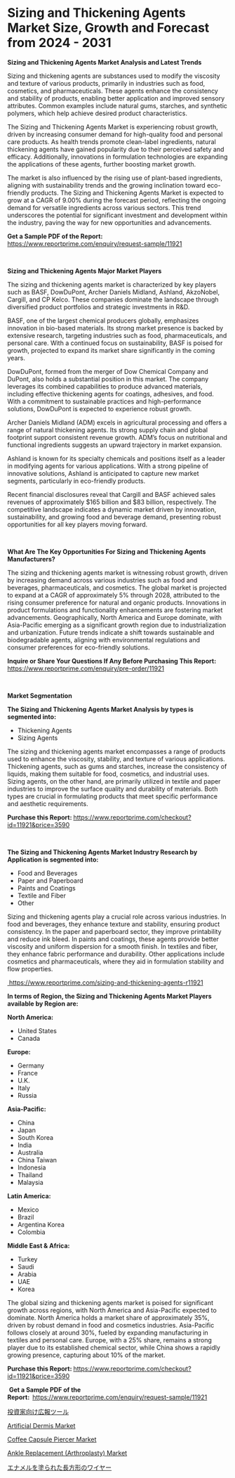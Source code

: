 <p><h1>Sizing and Thickening Agents Market Size, Growth and Forecast from 2024 - 2031</h1></p><p><strong>Sizing and Thickening Agents Market Analysis and Latest Trends</strong></p>
<p><p>Sizing and thickening agents are substances used to modify the viscosity and texture of various products, primarily in industries such as food, cosmetics, and pharmaceuticals. These agents enhance the consistency and stability of products, enabling better application and improved sensory attributes. Common examples include natural gums, starches, and synthetic polymers, which help achieve desired product characteristics.</p><p>The Sizing and Thickening Agents Market is experiencing robust growth, driven by increasing consumer demand for high-quality food and personal care products. As health trends promote clean-label ingredients, natural thickening agents have gained popularity due to their perceived safety and efficacy. Additionally, innovations in formulation technologies are expanding the applications of these agents, further boosting market growth.</p><p>The market is also influenced by the rising use of plant-based ingredients, aligning with sustainability trends and the growing inclination toward eco-friendly products. The Sizing and Thickening Agents Market is expected to grow at a CAGR of 9.00% during the forecast period, reflecting the ongoing demand for versatile ingredients across various sectors. This trend underscores the potential for significant investment and development within the industry, paving the way for new opportunities and advancements.</p></p>
<p><strong>Get a Sample PDF of the Report:&nbsp;</strong> <a href="https://www.reportprime.com/enquiry/request-sample/11921">https://www.reportprime.com/enquiry/request-sample/11921</a></p>
<p>&nbsp;</p>
<p><strong>Sizing and Thickening Agents Major Market Players</strong></p>
<p><p>The sizing and thickening agents market is characterized by key players such as BASF, DowDuPont, Archer Daniels Midland, Ashland, AkzoNobel, Cargill, and CP Kelco. These companies dominate the landscape through diversified product portfolios and strategic investments in R&D.</p><p>BASF, one of the largest chemical producers globally, emphasizes innovation in bio-based materials. Its strong market presence is backed by extensive research, targeting industries such as food, pharmaceuticals, and personal care. With a continued focus on sustainability, BASF is poised for growth, projected to expand its market share significantly in the coming years.</p><p>DowDuPont, formed from the merger of Dow Chemical Company and DuPont, also holds a substantial position in this market. The company leverages its combined capabilities to produce advanced materials, including effective thickening agents for coatings, adhesives, and food. With a commitment to sustainable practices and high-performance solutions, DowDuPont is expected to experience robust growth.</p><p>Archer Daniels Midland (ADM) excels in agricultural processing and offers a range of natural thickening agents. Its strong supply chain and global footprint support consistent revenue growth. ADM’s focus on nutritional and functional ingredients suggests an upward trajectory in market expansion.</p><p>Ashland is known for its specialty chemicals and positions itself as a leader in modifying agents for various applications. With a strong pipeline of innovative solutions, Ashland is anticipated to capture new market segments, particularly in eco-friendly products.</p><p>Recent financial disclosures reveal that Cargill and BASF achieved sales revenues of approximately $165 billion and $83 billion, respectively. The competitive landscape indicates a dynamic market driven by innovation, sustainability, and growing food and beverage demand, presenting robust opportunities for all key players moving forward.</p></p>
<p>&nbsp;</p>
<p><strong>What Are The Key Opportunities For Sizing and Thickening Agents Manufacturers?</strong></p>
<p><p>The sizing and thickening agents market is witnessing robust growth, driven by increasing demand across various industries such as food and beverages, pharmaceuticals, and cosmetics. The global market is projected to expand at a CAGR of approximately 5% through 2028, attributed to the rising consumer preference for natural and organic products. Innovations in product formulations and functionality enhancements are fostering market advancements. Geographically, North America and Europe dominate, with Asia-Pacific emerging as a significant growth region due to industrialization and urbanization. Future trends indicate a shift towards sustainable and biodegradable agents, aligning with environmental regulations and consumer preferences for eco-friendly solutions.</p></p>
<p><strong>Inquire or Share Your Questions If Any Before Purchasing This Report:</strong> <a href="https://www.reportprime.com/enquiry/pre-order/11921">https://www.reportprime.com/enquiry/pre-order/11921</a></p>
<p>&nbsp;</p>
<p><strong>Market Segmentation</strong></p>
<p><strong>The Sizing and Thickening Agents Market Analysis by types is segmented into:</strong></p>
<p><ul><li>Thickening Agents</li><li>Sizing Agents</li></ul></p>
<p><p>The sizing and thickening agents market encompasses a range of products used to enhance the viscosity, stability, and texture of various applications. Thickening agents, such as gums and starches, increase the consistency of liquids, making them suitable for food, cosmetics, and industrial uses. Sizing agents, on the other hand, are primarily utilized in textile and paper industries to improve the surface quality and durability of materials. Both types are crucial in formulating products that meet specific performance and aesthetic requirements.</p></p>
<p><strong>Purchase this Report:&nbsp;</strong><a href="https://www.reportprime.com/checkout?id=11921&price=3590">https://www.reportprime.com/checkout?id=11921&price=3590</a></p>
<p>&nbsp;</p>
<p><strong>The Sizing and Thickening Agents Market Industry Research by Application is segmented into:</strong></p>
<p><ul><li>Food and Beverages</li><li>Paper and Paperboard</li><li>Paints and Coatings</li><li>Textile and Fiber</li><li>Other</li></ul></p>
<p><p>Sizing and thickening agents play a crucial role across various industries. In food and beverages, they enhance texture and stability, ensuring product consistency. In the paper and paperboard sector, they improve printability and reduce ink bleed. In paints and coatings, these agents provide better viscosity and uniform dispersion for a smooth finish. In textiles and fiber, they enhance fabric performance and durability. Other applications include cosmetics and pharmaceuticals, where they aid in formulation stability and flow properties.</p></p>
<p><a href="https://www.reportprime.com/sizing-and-thickening-agents-r11921">&nbsp;https://www.reportprime.com/sizing-and-thickening-agents-r11921</a></p>
<p><strong>In terms of Region, the Sizing and Thickening Agents Market Players available by Region are:</strong></p>
<p>
    <p> <strong> North America: </strong>
        <ul>
            <li>United States</li>
            <li>Canada</li>
        </ul>
        </p> 
    <p> <strong> Europe: </strong>
        <ul>
            <li>Germany</li>
            <li>France</li>
            <li>U.K.</li>
            <li>Italy</li>
            <li>Russia</li>
        </ul>
        </p> 
    <p> <strong> Asia-Pacific: </strong>
        <ul>
            <li>China</li>
            <li>Japan</li>
            <li>South Korea</li>
            <li>India</li>
            <li>Australia</li>
            <li>China Taiwan</li>
            <li>Indonesia</li>
            <li>Thailand</li>
            <li>Malaysia</li>
        </ul>
        </p> 
    <p> <strong> Latin America: </strong>
        <ul>
            <li>Mexico</li>
            <li>Brazil</li>
            <li>Argentina Korea</li>
            <li>Colombia</li>
        </ul>
        </p> 
    <p> <strong> Middle East & Africa: </strong>
        <ul>
            <li>Turkey</li>
            <li>Saudi</li>
            <li>Arabia</li>
            <li>UAE</li>
            <li>Korea</li>
        </ul>
    </p>
    </p>
<p><p>The global sizing and thickening agents market is poised for significant growth across regions, with North America and Asia-Pacific expected to dominate. North America holds a market share of approximately 35%, driven by robust demand in food and cosmetics industries. Asia-Pacific follows closely at around 30%, fueled by expanding manufacturing in textiles and personal care. Europe, with a 25% share, remains a strong player due to its established chemical sector, while China shows a rapidly growing presence, capturing about 10% of the market.</p></p>
<p><strong>Purchase this Report: </strong><a href="https://www.reportprime.com/checkout?id=11921&price=3590">https://www.reportprime.com/checkout?id=11921&price=3590</a></p>
<p>&nbsp;<strong>Get a Sample PDF of the Report:&nbsp;&nbsp;</strong><a href="https://www.reportprime.com/enquiry/request-sample/11921">https://www.reportprime.com/enquiry/request-sample/11921</a></p>
<p><strong></strong></p>
<p><p><a href="https://medium.com/@dm15982023/%E6%8A%95%E8%B3%87%E5%AE%B6%E5%90%91%E3%81%91%E3%83%AA%E3%83%AC%E3%83%BC%E3%82%B7%E3%83%A7%E3%83%B3%E3%83%84%E3%83%BC%E3%83%AB%E5%B8%82%E5%A0%B4%E3%81%AE%E6%9C%AA%E6%9D%A5-%E3%82%B0%E3%83%AD%E3%83%BC%E3%83%90%E3%83%AB%E5%B8%82%E5%A0%B4%E4%BA%88%E6%B8%AC%E3%81%A8%E5%B8%82%E5%A0%B4%E5%8B%95%E5%90%91-2024%E5%B9%B4-2031%E5%B9%B4-2e3f64d691ef">投資家向け広報ツール</a></p><p><a href="https://medium.com/@christopher.fisher66709/market-leaders-and-laggards-global-artificial-dermis-market-trends-and-forecast-2024-2031-4c0db29b133c">Artificial Dermis Market</a></p><p><a href="https://issuu.com/reportprime-2/docs/coffee-capsule-piercer-market-size-_f05f0b1e6a6a23">Coffee Capsule Piercer Market</a></p><p><a href="https://issuu.com/reportprime-2/docs/ankle-replacement-arthroplasty-mark_74c6da32f1a478">Ankle Replacement (Arthroplasty) Market</a></p><p><a href="https://medium.com/@dm15982023/%E3%82%A8%E3%83%8A%E3%83%A1%E3%83%AB%E7%8A%B6%E7%9F%A9%E5%BD%A2%E3%83%AF%E3%82%A4%E3%83%A4%E3%83%BC%E3%83%9E%E3%83%BC%E3%82%B1%E3%83%83%E3%83%88%E3%81%AE%E5%8B%95%E5%90%91-%E5%B8%82%E5%A0%B4%E3%82%BB%E3%82%B0%E3%83%A1%E3%83%B3%E3%83%86%E3%83%BC%E3%82%B7%E3%83%A7%E3%83%B3%E3%81%AE%E8%A9%B3%E7%B4%B0%E3%81%AA%E8%AA%BF%E6%9F%BB%E3%81%A8%E6%96%B0%E8%88%88%E3%83%88%E3%83%AC%E3%83%B3%E3%83%89%E3%81%AE%E9%87%8D%E8%A6%81%E6%80%A7%E3%81%AE%E5%88%86%E6%9E%90-834c9676f0dc">エナメルを塗られた長方形のワイヤー</a></p></p>